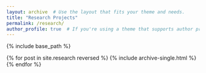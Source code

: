 ```yaml
---
layout: archive  # Use the layout that fits your theme and needs.
title: "Research Projects"
permalink: /research/
author_profile: true  # If you're using a theme that supports author profiles and you want it to appear on this page.
---
```


{% include base_path %}

{% for post in site.research reversed %}
  {% include archive-single.html %}
{% endfor %}
